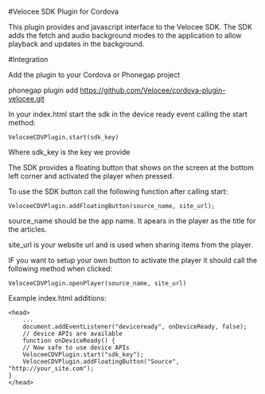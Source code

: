 #Velocee SDK Plugin for Cordova

This plugin provides and javascript interface to the Velocee SDK. The SDK adds the fetch and audio background modes to the application to allow playback and updates in the background.

#Integration

Add the plugin to your Cordova or Phonegap project

phonegap plugin add https://github.com/Velocee/cordova-plugin-velocee.git

In your index.html start the sdk in the device ready event calling the start method:

`VeloceeCDVPlugin.start(sdk_key)`

Where sdk_key is the key we provide

The SDK provides a floating button that shows on the screen at the bottom left corner and activated the player when pressed.

To use the SDK button call the following function after calling start:

`VeloceeCDVPlugin.addFloatingButton(source_name, site_url);`

source_name should be the app name. It apears in the player as the title for the articles.

site_url is your website url and is used when sharing items from the player.

IF you want to setup your own button to activate the player it should call the following method when clicked:

`VeloceeCDVPlugin.openPlayer(source_name, site_url)`


Example index.html additions:

```
<head>
    ...
    document.addEventListener("deviceready", onDeviceReady, false);
    // device APIs are available
    function onDeviceReady() {
    // Now safe to use device APIs
    VeloceeCDVPlugin.start("sdk_key");
    VeloceeCDVPlugin.addFloatingButton("Source", "http://your_site.com");
}
</head>
```